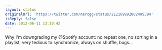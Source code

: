 ```yaml
---
layout: status
originalUrl: 'https://twitter.com/marcgg/status/212169992882499584'
isReply: false
date: 2012-06-11 13:10:42
---
```


Why I'm downgrading my @Spotify account: no repeat one, no sorting in a playlist, very tedious to synchronize, always on shuffle, bugs...
